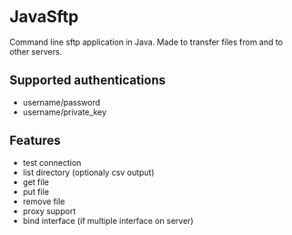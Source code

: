 # JavaSftp
Command line sftp application in Java. Made to transfer files from and to other servers. 

## Supported authentications
- username/password
- username/private_key

## Features
- test connection
- list directory (optionaly csv output)
- get file
- put file
- remove file
- proxy support
- bind interface (if multiple interface on server)
